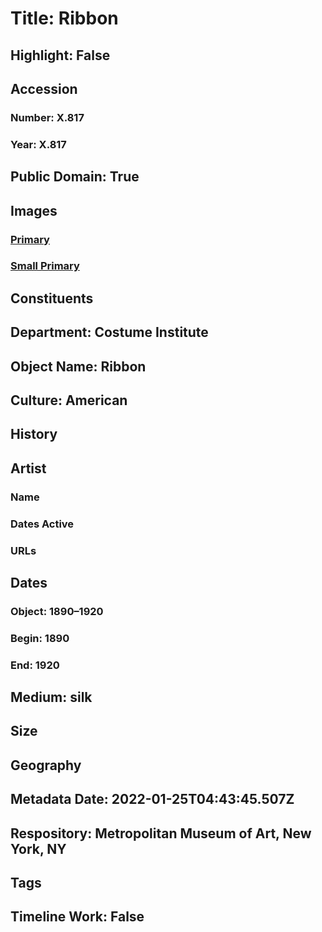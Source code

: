# Title: Ribbon
## Highlight: False
## Accession
### Number: X.817
### Year: X.817
## Public Domain: True
## Images
### [Primary](https://images.metmuseum.org/CRDImages/ci/original/JA.2008.18.jpg)
### [Small Primary](https://images.metmuseum.org/CRDImages/ci/web-large/JA.2008.18.jpg)
## Constituents
## Department: Costume Institute
## Object Name: Ribbon
## Culture: American
## History
## Artist
### Name
### Dates Active
### URLs
## Dates
### Object: 1890–1920
### Begin: 1890
### End: 1920
## Medium: silk
## Size
## Geography
## Metadata Date: 2022-01-25T04:43:45.507Z
## Respository: Metropolitan Museum of Art, New York, NY
## Tags
## Timeline Work: False